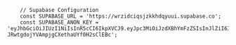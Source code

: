         // Supabase Configuration
        const SUPABASE_URL = 'https://wrzidciqsjzkkhdqyuui.supabase.co';
        const SUPABASE_ANON_KEY = 'eyJhbGciOiJIUzI1NiIsInR5cCI6IkpXVCJ9.eyJpc3MiOiJzdXBhYmFzZSIsInJlZiI6IndyemlkY2lxc2p6a2toZHF5dXVpIiwicm9sZSI6ImFub24iLCJpYXQiOjE3NDg0MTMzMzksImV4cCI6MjA2Mzk4OTMzOX0.PaV1XETmp-JRwtgdojYVAmpjgCXethaUYf0H2sClEBc';
        